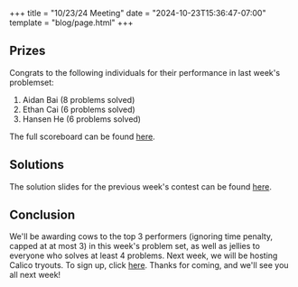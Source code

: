 +++
title = "10/23/24 Meeting"
date = "2024-10-23T15:36:47-07:00"
template = "blog/page.html"
+++

## Prizes

Congrats to the following individuals for their performance in last week's problemset:
1. Aidan Bai (8 problems solved)
2. Ethan Cai (6 problems solved)
3. Hansen He (6 problems solved)


The full scoreboard can be found [here](https://codeforces.com/group/t22P8AwpuF/contest/558172/standings/groupmates/true).

## Solutions

The solution slides for the previous week's contest can be found [here](https://docs.google.com/presentation/d/1dxVybPGn2gg4crJPqo6m0jMEmLtiJlHaSRZtEUwsHrw/edit?usp=sharing).

## Conclusion

We'll be awarding cows to the top 3 performers (ignoring time penalty, capped at at most 3) in this week's problem set, as well as jellies to everyone who solves at least 4 problems.
Next week, we will be hosting Calico tryouts. To sign up, click [here](https://forms.gle/Qn7cWww1bAcYvB1t8).
Thanks for coming, and we'll see you all next week!
